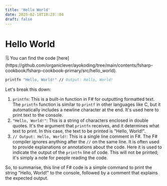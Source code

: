 ```yaml
---
title: 'Hello World'
date: 2025-02-18T18:23::04
draft: false
---
```


# Hello World

<aside>
🗒️ You can find the code [here](https://github.com/organiclever/ayokoding/tree/main/contents/fsharp-cookbook/fsharp-cookbook-primary/src/hello_world).

</aside>

```fsharp
printfn "Hello, World!" // Output: Hello, World!
```

Let's break this down:

1. `printfn`: This is a built-in function in F# for outputting formatted text. The `printfn` function is similar to `printf` in other languages like C, but it automatically includes a newline character at the end. It's used here to print text to the console.
2. `"Hello, World!"`: This is a string of characters enclosed in double quotes. It's the argument that `printfn` receives, and it determines what text to print. In this case, the text to be printed is "Hello, World!".
3. `// Output: Hello, World!`: This is a single line comment in F#. The F# compiler ignores anything after the `//` on the same line. It is often used to provide explanations or annotations about the code. Here it is used to indicate the output of the `printfn` line of code. This will not be printed; it's simply a note for people reading the code.

So, to summarise, this line of F# code is a simple command to print the string "Hello, World!" to the console, followed by a comment that explains the expected output.
